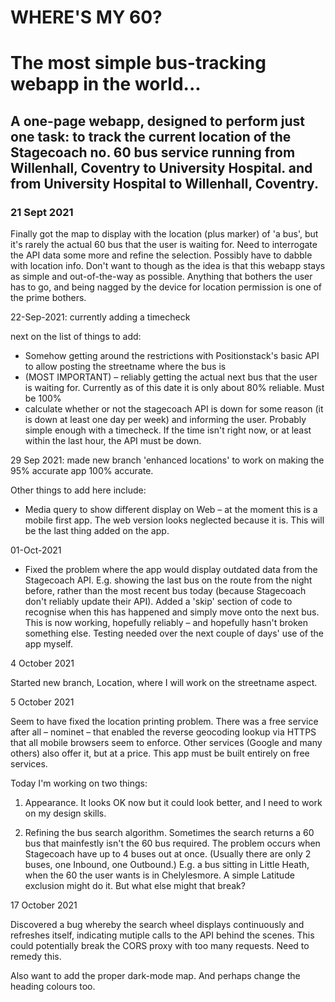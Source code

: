 # WHERE'S MY 60?

# The most simple bus-tracking webapp in the world...

## A one-page webapp, designed to perform just one task: to track the current location of the Stagecoach no. 60 bus service running from Willenhall, Coventry to University Hospital. and from University Hospital to Willenhall, Coventry.

### 21 Sept 2021

Finally got the map to display with the location (plus marker) of 'a bus', but it's rarely the actual 60 bus that the user is waiting for. Need to interrogate the API data some more and refine the selection. Possibly have to dabble with location info. Don't want to though as the idea is that this webapp stays as simple and out-of-the-way as possible. Anything that bothers the user has to go, and being nagged by the device for location permission is one of the prime bothers.

22-Sep-2021: currently adding a timecheck

next on the list of things to add:

-   Somehow getting around the restrictions with Positionstack's basic API to allow posting the streetname where the bus is
-   (MOST IMPORTANT) – reliably getting the actual next bus that the user is waiting for. Currently as of this date it is only about 80% reliable. Must be 100%
-   calculate whether or not the stagecoach API is down for some reason (it is down at least one day per week) and informing the user. Probably simple enough with a timecheck. If the time isn't right now, or at least within the last hour, the API must be down.

29 Sep 2021: made new branch 'enhanced locations' to work on making the 95% accurate app 100% accurate.

Other things to add here include:

-   Media query to show different display on Web – at the moment this is a mobile first app. The web version looks neglected because it is. This will be the last thing added on the app.

01-Oct-2021

-   Fixed the problem where the app would display outdated data from the Stagecoach API. E.g. showing the last bus on the route from the night before, rather than the most recent bus today (because Stagecoach don't reliably update their API). Added a 'skip' section of code to recognise when this has happened and simply move onto the next bus. This is now working, hopefully reliably – and hopefully hasn't broken something else. Testing needed over the next couple of days' use of the app myself.

4 October 2021

Started new branch, Location, where I will work on the streetname aspect.

5 October 2021

Seem to have fixed the location printing problem. There was a free service after all – nominet – that enabled the reverse geocoding lookup via HTTPS that all mobile browsers seem to enforce. Other services (Google and many others) also offer it, but at a price. This app must be built entirely on free services.

Today I'm working on two things:

1. Appearance. It looks OK now but it could look better, and I need to work on my design skills.

2. Refining the bus search algorithm. Sometimes the search returns a 60 bus that mainfestly isn't the 60 bus required. The problem occurs when Stagecoach have up to 4 buses out at once. (Usually there are only 2 buses, one Inbound, one Outbound.) E.g. a bus sitting in Little Heath, when the 60 the user wants is in Chelylesmore. A simple Latitude exclusion might do it. But what else might that break?

17 October 2021

Discovered a bug whereby the search wheel displays continuously and refreshes itself, indicating mutiple calls to the API behind the scenes. This could potentially break the CORS proxy with too many requests. Need to remedy this.

Also want to add the proper dark-mode map. And perhaps change the heading colours too.
